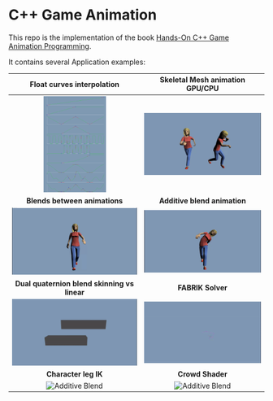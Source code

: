 ﻿# C++ Game Animation

This repo is the implementation of the book [Hands-On C++ Game Animation Programming](https://www.packtpub.com/product/hands-on-c-game-animation-programming/9781800208087).

It contains several Application examples:

|                  Float curves interpolation                  |           Skeletal Mesh animation GPU/CPU           |
|:------------------------------------------------------------:|:---------------------------------------------------:|
|  <img src="ExamplesGIF/InterpolationsApp.png" width="50%">   | ![Additive Blend](ExamplesGIF/SkeletalMeshApp.gif)  |
|                **Blends between animations**                 |            **Additive blend animation**             |
|         ![Additive Blend](ExamplesGIF/BlendApp.gif)          | ![Additive Blend](ExamplesGIF/AdditiveBlendApp.gif) |
|         **Dual quaternion blend skinning vs linear**         |                  **FABRIK Solver**                  |
| ![Additive Blend](ExamplesGIF/DualQuaternionSkinningApp.gif) |    ![Additive Blend](ExamplesGIF/FABRIKApp.gif)     |
|                     **Character leg IK**                     |                  **Crowd Shader**                   |
|           ![Additive Blend](ExamplesGIF/IKApp.gif)           |     ![Additive Blend](ExamplesGIF/CrowdApp.gif)     |

